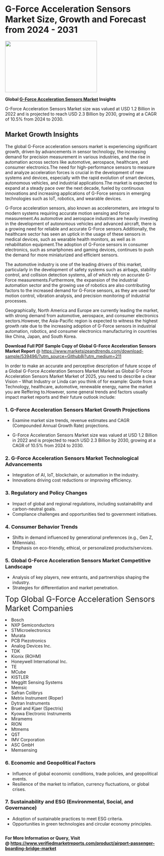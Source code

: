 <H1>G-Force Acceleration Sensors Market Size, Growth and Forecast from 2024 - 2031</H1><img class="aligncenter size-medium wp-image-584254" src="https://thirdeyenews.in/wp-content/uploads/2024/09/Global-Market-Research-300x168.jpeg" alt="" width="300" height="168" /><p><strong>Global&nbsp;<a href="https://www.marketsizeandtrends.com/download-sample/539496/?utm_source=Github8j?utm_medium=211">G-Force Acceleration Sensors Market</a> Insights</strong></p><p>G-Force Acceleration Sensors Market size was valued at USD 1.2 Billion in 2022 and is projected to reach USD 2.3 Billion by 2030, growing at a CAGR of 10.5% from 2024 to 2030.</p><p><h2>Market Growth Insights</h2> <p>The global G-Force acceleration sensors market is experiencing significant growth, driven by advancements in sensor technology, the increasing demand for precision measurement in various industries, and the rise in automation across sectors like automotive, aerospace, healthcare, and consumer electronics.The need for high-performance sensors to measure and analyze acceleration forces is crucial in the development of new systems and devices, especially with the rapid evolution of smart devices, autonomous vehicles, and industrial applications.The market is expected to expand at a steady pace over the next decade, fueled by continuous innovations and increasing applications of G-Force sensors in emerging technologies such as IoT, robotics, and wearable devices.</p> <p>G-Force acceleration sensors, also known as accelerometers, are integral to modern systems requiring accurate motion sensing and force measurement.As automotive and aerospace industries are heavily investing in the development of autonomous vehicles and advanced aircraft, there is a growing need for reliable and accurate G-Force sensors.Additionally, the healthcare sector has seen an uptick in the usage of these sensors in medical devices, such as wearable health monitors, as well as in rehabilitation equipment.The adoption of G-Force sensors in consumer electronics, such as smartphones and gaming devices, continues to push the demand for more miniaturized and efficient sensors.</p> <p>The automotive industry is one of the leading drivers of this market, particularly in the development of safety systems such as airbags, stability control, and collision detection systems, all of which rely on accurate G-Force measurements.Furthermore, the expansion of the industrial automation sector and the growing use of robotics are also contributing factors to the increased demand for G-Force sensors, as they are used for motion control, vibration analysis, and precision monitoring of industrial processes.</p> <p>Geographically, North America and Europe are currently leading the market, with strong demand from automotive, aerospace, and consumer electronics sectors.However, the Asia-Pacific region is expected to witness the highest growth rate due to the increasing adoption of G-Force sensors in industrial automation, robotics, and consumer electronics manufacturing in countries like China, Japan, and South Korea.</p> <p><span class=""><strong>Download Full PDF Sample Copy of Global G-Force Acceleration Sensors Market Report</strong> @ <a href="https://www.marketsizeandtrends.com/download-sample/539496/?utm_source=Github8j?utm_medium=211" target="_blank">https://www.marketsizeandtrends.com/download-sample/539496/?utm_source=Github8j?utm_medium=211</a></span></p><p>In order to make an accurate and perceptive description of future scope of a Global&nbsp;G-Force Acceleration Sensors Market Market as Global&nbsp;G-Force Acceleration Sensors Market Market of 2025, you need to describe a clear Vision &ndash; What Industry or Linda can you think of for example: Quote from a Technology, healthcare, automotive, renewable energy, name the market you are Reffering to.However, some general trends and factors usually impact market reports and their future outlook include:</p><h3>1.&nbsp;<strong>G-Force Acceleration Sensors Market Growth Projections</strong></h3><ul><li>Examine market size trends, revenue estimates and CAGR (Compounded Annual Growth Rate) projections.</li><li><p>G-Force Acceleration Sensors Market size was valued at USD 1.2 Billion in 2022 and is projected to reach USD 2.3 Billion by 2030, growing at a CAGR of 10.5% from 2024 to 2030.</p></li></ul><h3>2.&nbsp;<strong>G-Force Acceleration Sensors Market Technological Advancements</strong></h3><ul><li>Integration of AI, IoT, blockchain, or automation in the industry.</li><li>Innovations driving cost reductions or improving efficiency.</li></ul><h3>3.&nbsp;<strong>Regulatory and Policy Changes</strong></h3><ul><li>Impact of global and regional regulations, including sustainability and carbon-neutral goals.</li><li>Compliance challenges and opportunities tied to government initiatives.</li></ul><h3>4.&nbsp;<strong>Consumer Behavior Trends</strong></h3><ul><li>Shifts in demand influenced by generational preferences (e.g., Gen Z, Millennials).</li><li>Emphasis on eco-friendly, ethical, or personalized products/services.</li></ul><h3>5.&nbsp;<strong>Global G-Force Acceleration Sensors Market Competitive Landscape</strong></h3><ul><li>Analysis of key players, new entrants, and partnerships shaping the industry.</li><li>Strategies for differentiation and market penetration.</li></ul><p data-pm-slice="1 1 []"><span style="color: inherit; font-family: inherit; font-size: 25px;">Top Global G-Force Acceleration Sensors Market Companies</span></p><div class="" data-test-id=""><p><li>Bosch</li><li> NXP Semiconductors</li><li> STMicroelectronics</li><li> Murata</li><li> PCB Piezotronics</li><li> Analog Devices Inc.</li><li> TDK</li><li> Kionix (ROHM)</li><li> Honeywell International Inc.</li><li> TE</li><li> MCube</li><li> KISTLER</li><li> Meggitt Sensing Systems</li><li> Memsic</li><li> Safran Colibrys</li><li> Metrix Instrument (Roper)</li><li> Dytran Instruments</li><li> Bruel and Kjaer (Spectris)</li><li> Kyowa Electronic Instruments</li><li> Miramems</li><li> RION</li><li> Mtmems</li><li> QST</li><li> IMV Corporation</li><li> ASC GmbH</li><li> Memsensing</li></p></div><h3>6.&nbsp;<strong>Economic and Geopolitical Factors</strong></h3><ul><li>Influence of global economic conditions, trade policies, and geopolitical events.</li><li>Resilience of the market to inflation, currency fluctuations, or global crises.</li></ul><h3>7.&nbsp;<strong>Sustainability and ESG (Environmental, Social, and Governance)</strong></h3><ul><li>Adoption of sustainable practices to meet ESG criteria.</li><li>Opportunities in green technologies and circular economy principles.</li></ul><h2><strong style="font-size: 14px;">For More Information or Query, Visit @&nbsp;</strong><a style="background-color: #ffffff; font-size: 14px;" href="https://www.marketsizeandtrends.com/report/g-force-acceleration-sensors-market/" target="_blank">https://www.verifiedmarketreports.com/product/airport-passenger-boarding-bridge-market</a></h2>